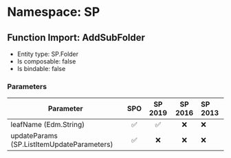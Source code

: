 # Namespace: SP

## Function Import: AddSubFolder

- Entity type: SP.Folder
- Is composable: false
- Is bindable: false

### Parameters

Parameter | SPO | SP 2019 | SP 2016 | SP 2013
----------|:---:|:-------:|:-------:|:-------
leafName (Edm.String) | ✅ | ✅ | ❌ | ❌
updateParams (SP.ListItemUpdateParameters) | ✅ | ❌ | ❌ | ❌